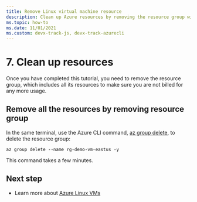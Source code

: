 ```yaml
---
title: Remove Linux virtual machine resource
description: Clean up Azure resources by removing the resource group with an Azure CLI command. 
ms.topic: how-to
ms.date: 11/01/2021
ms.custom: devx-track-js, devx-track-azurecli
---
```


# 7. Clean up resources

Once you have completed this tutorial, you need to remove the resource group, which includes all its resources to make sure you are not billed for any more usage. 

## Remove all the resources by removing resource group

In the same terminal, use the Azure CLI command, [az group delete](/cli/azure/group#az_group_delete), to delete the resource group:

```azurecli
az group delete --name rg-demo-vm-eastus -y
```

This command takes a few minutes. 

## Next step

* Learn more about [Azure Linux VMs](/azure/virtual-machines)
